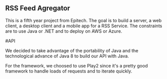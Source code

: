 RSS Feed Agregator
---

This is a fifth year project from Epitech. The goal is to build a server, a web client, a desktop client and a mobile app for a RSS Service.
The constraints are to use Java or .NET and to deploy on AWS or Azure.

#API

We decided to take advantage of the portability of Java and the technological advance of Java 8 to build our API with Java.

For the framework, we choosed to use Play2 since it's a pretty good framework to handle loads of requests and to iterate quickly.

